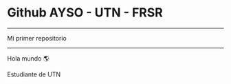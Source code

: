 <h1>Github AYSO - UTN - FRSR</h1>
<hr/>
Mi primer repositorio
<hr/>
<p>Hola mundo 🌎</p>
<p>Estudiante de UTN</p>
